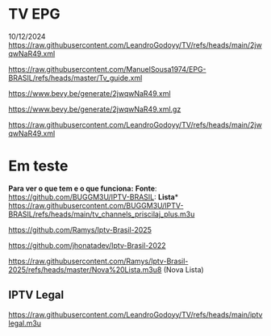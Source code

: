 # TV EPG
10/12/2024 https://raw.githubusercontent.com/LeandroGodoyy/TV/refs/heads/main/2jwqwNaR49.xml

https://raw.githubusercontent.com/ManuelSousa1974/EPG-BRASIL/refs/heads/master/Tv_guide.xml

https://www.bevy.be/generate/2jwqwNaR49.xml

https://www.bevy.be/generate/2jwqwNaR49.xml.gz

https://raw.githubusercontent.com/LeandroGodoyy/TV/refs/heads/main/2jwqwNaR49.xml

# Em teste
**Para ver o que tem e o que funciona:**
**Fonte**: https://github.com/BUGGM3U/IPTV-BRASIL:
**Lista*** https://raw.githubusercontent.com/BUGGM3U/IPTV-BRASIL/refs/heads/main/tv_channels_priscilaj_plus.m3u

https://github.com/Ramys/Iptv-Brasil-2025

https://github.com/jhonatadev/Iptv-Brasil-2022

https://raw.githubusercontent.com/Ramys/Iptv-Brasil-2025/refs/heads/master/Nova%20Lista.m3u8 (Nova Lista)

## IPTV Legal

https://raw.githubusercontent.com/LeandroGodoyy/TV/refs/heads/main/iptvlegal.m3u
